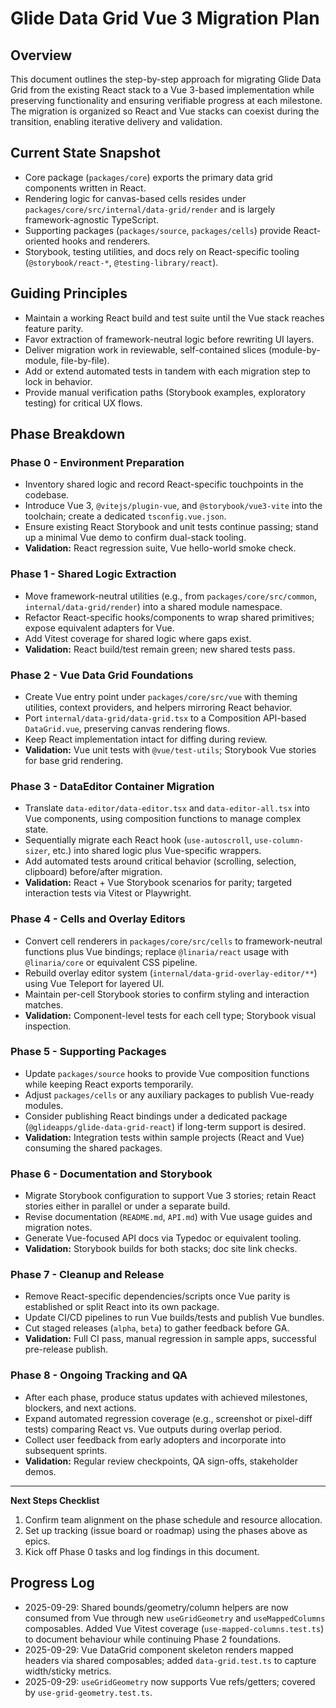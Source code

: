 # Glide Data Grid Vue 3 Migration Plan

## Overview

This document outlines the step-by-step approach for migrating Glide Data Grid from the existing React stack to a Vue 3-based implementation while preserving functionality and ensuring verifiable progress at each milestone. The migration is organized so React and Vue stacks can coexist during the transition, enabling iterative delivery and validation.

## Current State Snapshot

- Core package (`packages/core`) exports the primary data grid components written in React.
- Rendering logic for canvas-based cells resides under `packages/core/src/internal/data-grid/render` and is largely framework-agnostic TypeScript.
- Supporting packages (`packages/source`, `packages/cells`) provide React-oriented hooks and renderers.
- Storybook, testing utilities, and docs rely on React-specific tooling (`@storybook/react-*`, `@testing-library/react`).

## Guiding Principles

- Maintain a working React build and test suite until the Vue stack reaches feature parity.
- Favor extraction of framework-neutral logic before rewriting UI layers.
- Deliver migration work in reviewable, self-contained slices (module-by-module, file-by-file).
- Add or extend automated tests in tandem with each migration step to lock in behavior.
- Provide manual verification paths (Storybook examples, exploratory testing) for critical UX flows.

## Phase Breakdown

### Phase 0 - Environment Preparation

- Inventory shared logic and record React-specific touchpoints in the codebase.
- Introduce Vue 3, `@vitejs/plugin-vue`, and `@storybook/vue3-vite` into the toolchain; create a dedicated `tsconfig.vue.json`.
- Ensure existing React Storybook and unit tests continue passing; stand up a minimal Vue demo to confirm dual-stack tooling.
- **Validation:** React regression suite, Vue hello-world smoke check.

### Phase 1 - Shared Logic Extraction

- Move framework-neutral utilities (e.g., from `packages/core/src/common`, `internal/data-grid/render`) into a shared module namespace.
- Refactor React-specific hooks/components to wrap shared primitives; expose equivalent adapters for Vue.
- Add Vitest coverage for shared logic where gaps exist.
- **Validation:** React build/test remain green; new shared tests pass.

### Phase 2 - Vue Data Grid Foundations

- Create Vue entry point under `packages/core/src/vue` with theming utilities, context providers, and helpers mirroring React behavior.
- Port `internal/data-grid/data-grid.tsx` to a Composition API-based `DataGrid.vue`, preserving canvas rendering flows.
- Keep React implementation intact for diffing during review.
- **Validation:** Vue unit tests with `@vue/test-utils`; Storybook Vue stories for base grid rendering.

### Phase 3 - DataEditor Container Migration

- Translate `data-editor/data-editor.tsx` and `data-editor-all.tsx` into Vue components, using composition functions to manage complex state.
- Sequentially migrate each React hook (`use-autoscroll`, `use-column-sizer`, etc.) into shared logic plus Vue-specific wrappers.
- Add automated tests around critical behavior (scrolling, selection, clipboard) before/after migration.
- **Validation:** React + Vue Storybook scenarios for parity; targeted interaction tests via Vitest or Playwright.

### Phase 4 - Cells and Overlay Editors

- Convert cell renderers in `packages/core/src/cells` to framework-neutral functions plus Vue bindings; replace `@linaria/react` usage with `@linaria/core` or equivalent CSS pipeline.
- Rebuild overlay editor system (`internal/data-grid-overlay-editor/**`) using Vue Teleport for layered UI.
- Maintain per-cell Storybook stories to confirm styling and interaction matches.
- **Validation:** Component-level tests for each cell type; Storybook visual inspection.

### Phase 5 - Supporting Packages

- Update `packages/source` hooks to provide Vue composition functions while keeping React exports temporarily.
- Adjust `packages/cells` or any auxiliary packages to publish Vue-ready modules.
- Consider publishing React bindings under a dedicated package (`@glideapps/glide-data-grid-react`) if long-term support is desired.
- **Validation:** Integration tests within sample projects (React and Vue) consuming the shared packages.

### Phase 6 - Documentation and Storybook

- Migrate Storybook configuration to support Vue 3 stories; retain React stories either in parallel or under a separate build.
- Revise documentation (`README.md`, `API.md`) with Vue usage guides and migration notes.
- Generate Vue-focused API docs via Typedoc or equivalent tooling.
- **Validation:** Storybook builds for both stacks; doc site link checks.

### Phase 7 - Cleanup and Release

- Remove React-specific dependencies/scripts once Vue parity is established or split React into its own package.
- Update CI/CD pipelines to run Vue builds/tests and publish Vue bundles.
- Cut staged releases (`alpha`, `beta`) to gather feedback before GA.
- **Validation:** Full CI pass, manual regression in sample apps, successful pre-release publish.

### Phase 8 - Ongoing Tracking and QA

- After each phase, produce status updates with achieved milestones, blockers, and next actions.
- Expand automated regression coverage (e.g., screenshot or pixel-diff tests) comparing React vs. Vue outputs during overlap period.
- Collect user feedback from early adopters and incorporate into subsequent sprints.
- **Validation:** Regular review checkpoints, QA sign-offs, stakeholder demos.

---

**Next Steps Checklist**

1. Confirm team alignment on the phase schedule and resource allocation.
2. Set up tracking (issue board or roadmap) using the phases above as epics.
3. Kick off Phase 0 tasks and log findings in this document.

## Progress Log

- 2025-09-29: Shared bounds/geometry/column helpers are now consumed from Vue through new `useGridGeometry` and `useMappedColumns` composables. Added Vue Vitest coverage (`use-mapped-columns.test.ts`) to document behaviour while continuing Phase 2 foundations.
- 2025-09-29: Vue DataGrid component skeleton renders mapped headers via shared composables; added `data-grid.test.ts` to capture width/sticky metrics.
- 2025-09-29: `useGridGeometry` now supports Vue refs/getters; covered by `use-grid-geometry.test.ts`.
